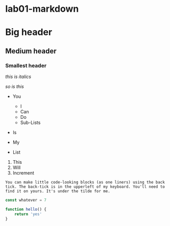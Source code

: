 # lab01-markdown

# Big header

## Medium header

### Smallest header

_this is italics_

*so is this*

- You
    - I
    - Can
    - Do
    - Sub-Lists

- Is
- My
- List

1) This
1) Will
2) Increment

`You can make little code-looking blocks (as one liners) using the back tick. The back-tick is in the upperleft of my keyboard. You'll need to find it on yours. It's under the tilde for me.`

```js
const whatever = 7

function hello() {
    return 'yes'
}
```
         